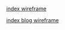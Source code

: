 [index wireframe](/imgs/wireframe-index.png)

[index blog wireframe](/imgs/wireframe-blog-index.png)